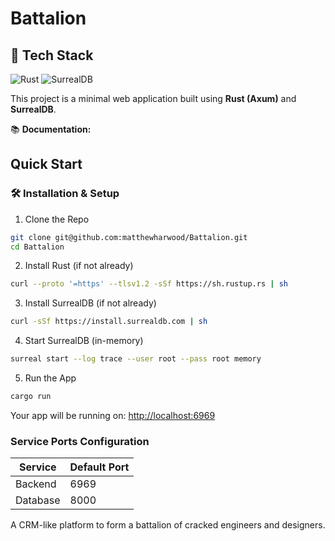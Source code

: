 # Battalion 

## 🧰 Tech Stack

![Rust](https://img.shields.io/badge/Rust-000000?style=for-the-badge&logo=rust&logoColor=white)
![SurrealDB](https://img.shields.io/badge/SurrealDB-ff0040?style=for-the-badge&logo=databricks&logoColor=white)

This project is a minimal web application built using **Rust (Axum)** and **SurrealDB**.

📚 **Documentation:**

## Quick Start

### 🛠 Installation & Setup

1. Clone the Repo 
```bash
git clone git@github.com:matthewharwood/Battalion.git
cd Battalion
```

2. Install Rust (if not already)
```bash
curl --proto '=https' --tlsv1.2 -sSf https://sh.rustup.rs | sh
```

3. Install SurrealDB (if not already)
```bash
curl -sSf https://install.surrealdb.com | sh
```

4. Start SurrealDB (in-memory)
```bash
surreal start --log trace --user root --pass root memory
```

5. Run the App
```bash
cargo run
```

Your app will be running on: [http://localhost:6969](http://localhost:6969)

### Service Ports Configuration

| Service     | Default Port |
| ----------- | ------------ |
| Backend     | 6969         |
| Database    | 8000         |


A CRM-like platform to form a battalion of cracked engineers and designers. 



